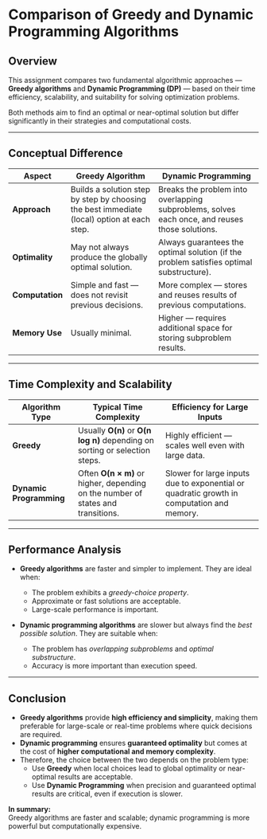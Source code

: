 # Comparison of Greedy and Dynamic Programming Algorithms

## Overview
This assignment compares two fundamental algorithmic approaches — **Greedy algorithms** and **Dynamic Programming (DP)** — based on their time efficiency, scalability, and suitability for solving optimization problems.

Both methods aim to find an optimal or near-optimal solution but differ significantly in their strategies and computational costs.

---

## Conceptual Difference

| Aspect | Greedy Algorithm | Dynamic Programming |
|--------|------------------|---------------------|
| **Approach** | Builds a solution step by step by choosing the best immediate (local) option at each step. | Breaks the problem into overlapping subproblems, solves each once, and reuses those solutions. |
| **Optimality** | May not always produce the globally optimal solution. | Always guarantees the optimal solution (if the problem satisfies optimal substructure). |
| **Computation** | Simple and fast — does not revisit previous decisions. | More complex — stores and reuses results of previous computations. |
| **Memory Use** | Usually minimal. | Higher — requires additional space for storing subproblem results. |


---

## Time Complexity and Scalability

| Algorithm Type | Typical Time Complexity | Efficiency for Large Inputs |
|----------------|--------------------------|------------------------------|
| **Greedy** | Usually **O(n)** or **O(n log n)** depending on sorting or selection steps. | Highly efficient — scales well even with large data. |
| **Dynamic Programming** | Often **O(n × m)** or higher, depending on the number of states and transitions. | Slower for large inputs due to exponential or quadratic growth in computation and memory. |

---

## Performance Analysis
- **Greedy algorithms** are faster and simpler to implement. They are ideal when:
  - The problem exhibits a *greedy-choice property*.
  - Approximate or fast solutions are acceptable.
  - Large-scale performance is important.

- **Dynamic programming algorithms** are slower but always find the *best possible solution*. They are suitable when:
  - The problem has *overlapping subproblems* and *optimal substructure*.
  - Accuracy is more important than execution speed.

---

## Conclusion

- **Greedy algorithms** provide **high efficiency and simplicity**, making them preferable for large-scale or real-time problems where quick decisions are required.
- **Dynamic programming** ensures **guaranteed optimality** but comes at the cost of **higher computational and memory complexity**.
- Therefore, the choice between the two depends on the problem type:
  - Use **Greedy** when local choices lead to global optimality or near-optimal results are acceptable.
  - Use **Dynamic Programming** when precision and guaranteed optimal results are critical, even if execution is slower.

**In summary:**  
Greedy algorithms are faster and scalable; dynamic programming is more powerful but computationally expensive.
